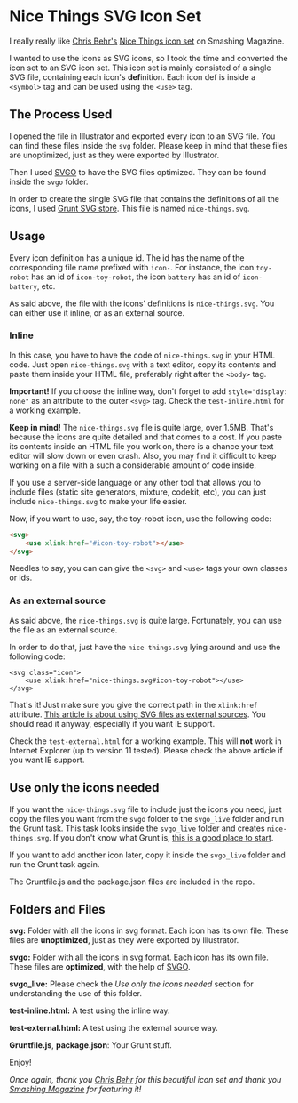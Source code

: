 # Nice Things SVG Icon Set

I really really like [Chris Behr's](https://twitter.com/chuckle_h0und/ "Chris Behr on Twitter") [Nice Things icon set](http://www.smashingmagazine.com/2013/11/freebie-nice-things-icon-set-png-ai-source/ "Nice Things icon set") on Smashing Magazine.

I wanted to use the icons as SVG icons, so I took the time and converted the icon set to an SVG icon set. This icon set is mainly consisted of a single SVG file, containing each icon's **def**inition. Each icon def is inside a `<symbol>` tag and can be used using the `<use>` tag.

## The Process Used

I opened the file in Illustrator and exported every icon to an SVG file. You can find these files inside the `svg` folder. Please keep in mind that these files are unoptimized, just as they were exported by Illustrator.

Then I used [SVGO](https://github.com/svg/svgo/ "SVGO") to have the SVG files optimized. They can be found inside the `svgo` folder.

In order to create the single SVG file that contains the definitions of all the icons, I used [Grunt SVG store](https://github.com/FWeinb/grunt-svgstore "Grunt SVG store"). This file is named `nice-things.svg`.

## Usage

Every icon definition has a unique id. The id has the name of the corresponding file name prefixed with `icon-`. For instance, the icon `toy-robot` has an id of `icon-toy-robot`, the icon `battery` has an id of `icon-battery`, etc.

As said above, the file with the icons' definitions is `nice-things.svg`. You can either use it inline, or as an external source.

### Inline

In this case, you have to have the code of `nice-things.svg` in your HTML code. Just open `nice-things.svg` with a text editor, copy its contents and paste them inside your HTML file, preferably right after the `<body>` tag.

**Important!** If you choose the inline way, don't forget to add `style="display: none"` as an attribute to the outer `<svg>` tag. Check the `test-inline.html` for a working example.

**Keep in mind!**
The  `nice-things.svg` file is quite large, over 1.5MB. That's because the icons are quite detailed and that comes to a cost. If you paste its contents inside an HTML file you work on, there is a chance your text editor will slow down or even crash. Also, you may find it difficult to keep working on a file with a such a considerable amount of code inside.

If you use a server-side language or any other tool that allows you to include files (static site generators, mixture, codekit, etc), you can just include `nice-things.svg` to make your life easier.

Now, if you want to use, say, the toy-robot icon, use the following code:

```html
<svg>
    <use xlink:href="#icon-toy-robot"></use>
</svg>
```

Needles to say, you can can give the `<svg>` and `<use>` tags your own classes or ids.

### As an external source

As said above, the `nice-things.svg` is quite large. Fortunately, you can use the file as an external source.

In order to do that, just have the `nice-things.svg` lying around and use the following code:

```
<svg class="icon">
    <use xlink:href="nice-things.svg#icon-toy-robot"></use>
</svg> 
```

That's it! Just make sure you give the correct path in the `xlink:href` attribute. [This article is about using SVG files as external sources](https://css-tricks.com/svg-use-external-source/ "SVG use with External Source"). You should read it anyway, especially if you want IE support.

Check the `test-external.html` for a working example. This will **not** work in Internet Explorer (up to version 11 tested). Please check the above article if you want IE support.

## Use only the icons needed

If you want the `nice-things.svg` file to include just the icons you need, just copy the files you want from the `svgo` folder to the `svgo_live` folder and run the Grunt task. This task looks inside the `svgo_live` folder and creates `nice-things.svg`. If you don't know what Grunt is, [this is a good place to start](https://24ways.org/2013/grunt-is-not-weird-and-hard/ "Grunt for People Who Think Things Like Grunt are Weird and Hard").

If you want to add another icon later, copy it inside the `svgo_live` folder and run the Grunt task again.

The Gruntfile.js and the package.json files are included in the repo.

## Folders and Files

**svg:** Folder with all the icons in svg format. Each icon has its own file. These files are **unoptimized**, just as they were exported by Illustrator.

**svgo:** Folder with all the icons in svg format. Each icon has its own file. These files are **optimized**, with the help of [SVGO](https://github.com/svg/svgo/ "SVGO").

**svgo_live:** Please check the *Use only the icons needed* section for understanding the use of this folder.

**test-inline.html:** A test using the inline way.

**test-external.html:** A test using the external source way.

**Gruntfile.js**, **package.json**: Your Grunt stuff.

Enjoy!

*Once again, thank you [Chris Behr](https://twitter.com/chuckle_h0und/ "Chris Behr on Twitter") for this beautiful icon set and thank you [Smashing Magazine](http://www.smashingmagazine.com/2013/11/freebie-nice-things-icon-set-png-ai-source/ "Smashing Magazine - Nice Things icon set") for featuring it!*
